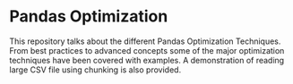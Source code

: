 # Pandas Optimization
This repository talks about the different Pandas Optimization Techniques. From best practices to advanced concepts some of the major optimization techniques have been covered with examples. A demonstration of reading large CSV file using chunking is also provided.
